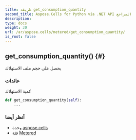 ```yaml
---
title: طريقة get_consumption_quantity
second_title: Aspose.Cells for Python via .NET API المراجع
description:
type: docs
weight: 30
url: /ar/aspose.cells/metered/get_consumption_quantity/
is_root: false
---
```

##  get_consumption_quantity() {#}
يحصل على حجم ملف الاستهلاك


###  عائدات

كمية الاستهلاك


```python
def get_consumption_quantity(self):
    ...
```





###  أنظر أيضا
* وحدة [aspose.cells](../../)
* فئة [Metered](/cells/python-net/ar/aspose.cells/metered)
